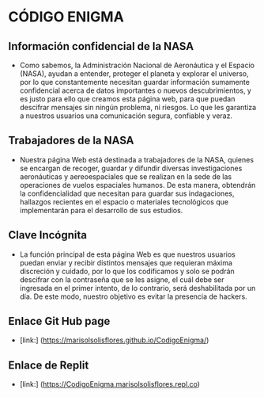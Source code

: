 # CÓDIGO ENIGMA
## Información confidencial de la NASA
* Como sabemos, la Administración Nacional de Aeronáutica y el Espacio (NASA), ayudan a entender, proteger el planeta y explorar el universo, por lo que constantemente necesitan guardar información sumamente confidencial acerca de datos importantes o nuevos descubrimientos, y es justo para ello que creamos esta página web, para que puedan descifrar mensajes sin ningún problema, ni riesgos. Lo que les garantiza a nuestros usuarios una comunicación segura, confiable y veraz.
## Trabajadores de la NASA
* Nuestra página Web está destinada a trabajadores de la NASA, quienes se encargan de recoger, guardar y difundir diversas investigaciones aeronáuticas y aereoespaciales que se realizan en la sede de las operaciones de vuelos espaciales humanos. De esta manera, obtendrán la confidencialidad que necesitan para guardar sus indagaciones, hallazgos recientes en el espacio o materiales tecnológicos que implementarán para el desarrollo de sus estudios.
## Clave Incógnita
* La función principal de esta página Web es que nuestros usuarios puedan enviar y recibir distintos mensajes que requieran máxima discreción y cuidado, por lo que los codificamos y solo se podrán descifrar con la contraseña que se les asigne, el cuál debe ser ingresada en el primer intento, de lo contrario, será deshabilitada por un día. De este modo, nuestro objetivo es evitar la presencia de hackers.
## Enlace Git Hub page
* [link:] (https://marisolsolisflores.github.io/CodigoEnigma/)
## Enlace de Replit
* [link:] (https://CodigoEnigma.marisolsolisflores.repl.co)
